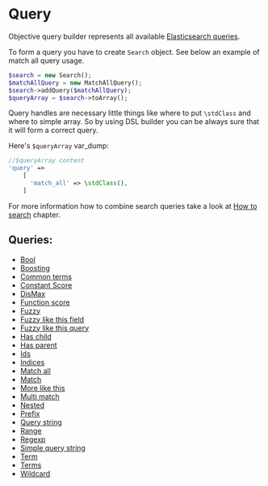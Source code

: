 # Query

Objective query builder represents all available [Elasticsearch queries][1].

To form a query you have to create `Search` object. See below an example of match all query usage.

```php
$search = new Search();
$matchAllQuery = new MatchAllQuery();
$search->addQuery($matchAllQuery);
$queryArray = $search->toArray();
```

Query handles are necessary little things like where to put `\stdClass` and where to simple array. So by using DSL builder you can be always sure that it will form a correct query.

Here's `$queryArray` var_dump:

```php
//$queryArray content
'query' =>
    [
      'match_all' => \stdClass(),
    ]
```

For more information how to combine search queries take a look at [How to search](../HowTo/HowToSearch.md) chapter.


## Queries:
 - [Bool](Bool.md)
 - [Boosting](Boosting.md)
 - [Common terms](CommonTerms.md)
 - [Constant Score](ConstantScore.md)
 - [DisMax](DisMax.md)
 - [Function score](FunctionScore.md)
 - [Fuzzy](Fuzzy.md)
 - [Fuzzy like this field](FuzzyLikeThisField.md)
 - [Fuzzy like this query](FuzzyLikeThisQuery.md)
 - [Has child](HasChild.md)
 - [Has parent](HasParent.md)
 - [Ids](Ids.md)
 - [Indices](Indices.md)
 - [Match all](MatchAll.md)
 - [Match](Match.md)
 - [More like this](MoreLikeThis.md)
 - [Multi match](MultiMatch.md)
 - [Nested](Nested.md)
 - [Prefix](Prefix.md)
 - [Query string](QueryString.md)
 - [Range](Range.md)
 - [Regexp](Regexp.md)
 - [Simple query string](SimpleQueryString.md)
 - [Term](Term.md)
 - [Terms](Terms.md)
 - [Wildcard](Wildcard.md)

[1]: https://www.elastic.co/guide/en/elasticsearch/reference/current/query-dsl-queries.html
